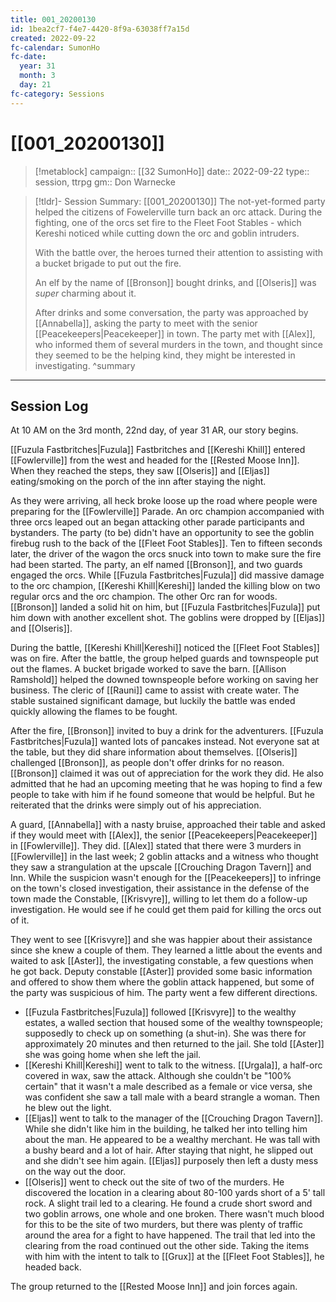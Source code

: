 ```yaml
---
title: 001_20200130
id: 1bea2cf7-f4e7-4420-8f9a-63038ff7a15d
created: 2022-09-22
fc-calendar: SumonHo
fc-date:
  year: 31
  month: 3
  day: 21
fc-category: Sessions
---
```


# [[001_20200130]]

> [!metablock]
>  campaign:: [[32 SumonHo]]
>  date:: 2022-09-22
>  type:: session, ttrpg
>  gm:: Don Warnecke


 > [!tldr]- Session Summary: [[001_20200130]]
 > The not-yet-formed party helped the citizens of Fowelerville turn back an orc attack. During the fighting, one of the orcs set fire to the Fleet Foot Stables - which Kereshi noticed while cutting down the orc and goblin intruders.
 > 
 > With the  battle over, the heroes turned their attention to assisting with a bucket brigade to put out the fire.
 > 
 > An elf by the name of [[Bronson]] bought drinks, and [[Olseris]] was *super* charming about it. 
 > 
 > After drinks and some conversation, the party was approached by [[Annabella]], asking the party to meet with the senior [[Peacekeepers|Peacekeeper]] in town. The party met with [[Alex]], who informed them of several murders in the town, and thought since they seemed to be the helping kind, they might be interested in investigating.
>  ^summary
---


## Session Log

At 10 AM on the 3rd month, 22nd day, of year 31 AR, our story begins.
 
[[Fuzula Fastbritches|Fuzula]] Fastbritches and [[Kereshi Khill]] entered [[Fowlerville]] from the west and headed for the [[Rested Moose Inn]]. When they reached the steps, they saw [[Olseris]] and [[Eljas]] eating/smoking on the porch of the inn after staying the night. 

As they were arriving, all heck broke loose up the road where people were preparing for the [[Fowlerville]] Parade. An orc champion accompanied with three orcs leaped out an began attacking other parade participants and bystanders. The party (to be) didn't have an opportunity to see the goblin firebug rush to the back of the [[Fleet Foot Stables]]. Ten to fifteen seconds later, the driver of the wagon the orcs snuck into town to make sure the fire had been started. The party, an elf named [[Bronson]], and two guards engaged the orcs. While [[Fuzula Fastbritches|Fuzula]] did massive damage to the orc champion, [[Kereshi Khill|Kereshi]] landed the killing blow on two regular orcs and the orc champion. The other Orc ran for woods. [[Bronson]] landed a solid hit on him, but [[Fuzula Fastbritches|Fuzula]] put him down with another excellent shot. The goblins were dropped by [[Eljas]] and [[Olseris]].

During the battle, [[Kereshi Khill|Kereshi]] noticed the [[Fleet Foot Stables]] was on fire. After the battle, the group helped guards and townspeople put out the flames. A bucket brigade worked to save the barn. [[Allison Ramshold]] helped the downed townspeople before working on saving her business. The cleric of [[Rauni]] came to assist with create water. The stable sustained significant damage, but luckily the battle was ended quickly allowing the flames to be fought.

After the fire, [[Bronson]] invited to buy a drink for the adventurers. [[Fuzula Fastbritches|Fuzula]] wanted lots of pancakes instead. Not everyone sat at the table, but they did share information about themselves. [[Olseris]] challenged [[Bronson]], as people don't offer drinks for no reason. [[Bronson]] claimed it was out of appreciation for the work they did. He also admitted that he had an upcoming meeting that he was hoping to find a few people to take with him if he found someone that would be helpful. But he reiterated that the drinks were simply out of his appreciation.

A guard, [[Annabella]] with a nasty bruise, approached their table and asked if they would meet with [[Alex]], the senior [[Peacekeepers|Peacekeeper]] in [[Fowlerville]]. They did. [[Alex]] stated that there were 3 murders in [[Fowlerville]] in the last week; 2 goblin attacks and a witness who thought they saw a strangulation at the upscale [[Crouching Dragon Tavern]] and Inn. While the suspicion wasn't enough for the [[Peacekeepers]] to infringe on the town's closed investigation, their assistance in the defense of the town made the Constable, [[Krisvyre]], willing to let them do a follow-up investigation. He would see if he could get them paid for killing the orcs out of it.

They went to see [[Krisvyre]] and she was happier about their assistance since she knew a couple of them. They learned a little about the events and waited to ask [[Aster]], the investigating constable, a few questions when he got back. Deputy constable [[Aster]] provided some basic information and offered to show them where the goblin attack happened, but some of the party was suspicious of him. The party went a few different directions.

- [[Fuzula Fastbritches|Fuzula]] followed [[Krisvyre]] to the wealthy estates, a walled section that housed some of the wealthy townspeople; supposedly to check up on something (a shut-in). She was there for approximately 20 minutes and then returned to the jail. She told [[Aster]] she was going home when she left the jail.
- [[Kereshi Khill|Kereshi]] went to talk to the witness. [[Urgala]], a half-orc covered in wax, saw the attack. Although she couldn't be "100% certain" that it wasn't a male described as a female or vice versa, she was confident she saw a tall male with a beard strangle a woman. Then he blew out the light.
- [[Eljas]] went to talk to the manager of the [[Crouching Dragon Tavern]]. While she didn't like him in the building, he talked her into telling him about the man. He appeared to be a wealthy merchant. He was tall with a bushy beard and a lot of hair. After staying that night, he slipped out and she didn't see him again. [[Eljas]] purposely then left a dusty mess on the way out the door.
- [[Olseris]] went to check out the site of two of the murders. He discovered the location in a clearing about 80-100 yards short of a 5' tall rock. A slight trail led to a clearing. He found a crude short sword and two goblin arrows, one whole and one broken. There wasn't much blood for this to be the site of two murders, but there was plenty of traffic around the area for a fight to have happened. The trail that led into the clearing from the road continued out the other side. Taking the items with him with the intent to talk to [[Grux]] at the [[Fleet Foot Stables]], he headed back.

The group returned to the [[Rested Moose Inn]] and join forces again.






